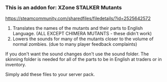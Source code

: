 ### This is an addon for: XZone STALKER Mutants
https://steamcommunity.com/sharedfiles/filedetails/?id=2525642572

1. Translates the names of the mutants and their parts to English Language.  (ALL EXCEPT CHIMERA MUTANTS - these didn't work)
2. Lowers the sounds for many of the mutants closer to the volume of normal zombies. (due to many player feedback complaints)

If you don't want the sound changes don't use the sound folder.
The skinning folder is needed for all of the parts to be in English at traders or in inventory.

Simply add these files to your server pack.

